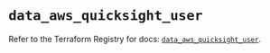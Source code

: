 # `data_aws_quicksight_user`

Refer to the Terraform Registry for docs: [`data_aws_quicksight_user`](https://registry.terraform.io/providers/hashicorp/aws/6.2.0/docs/data-sources/quicksight_user).
